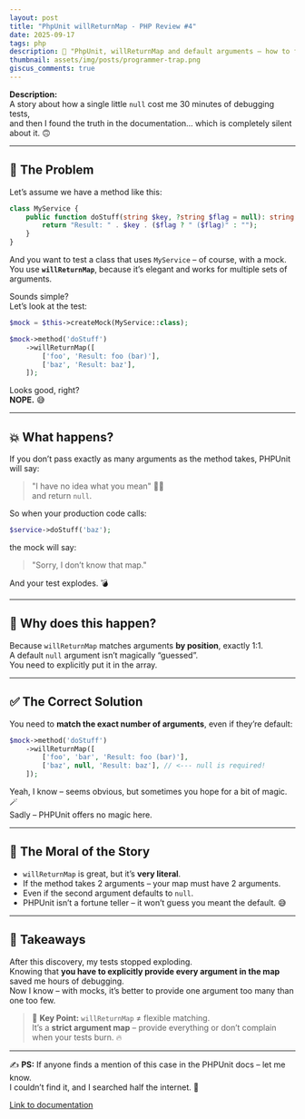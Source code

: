 ```yaml
---
layout: post
title: "PhpUnit willReturnMap - PHP Review #4"
date: 2025-09-17
tags: php
description: 🐛 "PhpUnit, willReturnMap and default arguments – how to fall into a subtle trap 🪤"
thumbnail: assets/img/posts/programmer-trap.png
giscus_comments: true
---
```


**Description:**  
A story about how a single little `null` cost me 30 minutes of debugging tests,  
and then I found the truth in the documentation… which is completely silent about it. 🙃

---

## 🧐 The Problem

Let’s assume we have a method like this:

```php
class MyService {
    public function doStuff(string $key, ?string $flag = null): string {
        return "Result: " . $key . ($flag ? " ($flag)" : "");
    }
}
```

And you want to test a class that uses `MyService` – of course, with a mock.  
You use **`willReturnMap`**, because it’s elegant and works for multiple sets of arguments.

Sounds simple?  
Let’s look at the test:

```php
$mock = $this->createMock(MyService::class);

$mock->method('doStuff')
    ->willReturnMap([
        ['foo', 'Result: foo (bar)'],
        ['baz', 'Result: baz'],
    ]);
```

Looks good, right?  
**NOPE.** 😅

---

## 💥 What happens?

If you don’t pass exactly as many arguments as the method takes, PHPUnit will say:

> "I have no idea what you mean" 🤷‍♂️  
> and return `null`.

So when your production code calls:

```php
$service->doStuff('baz');
```

the mock will say:

> "Sorry, I don’t know that map."

And your test explodes. 💣

---

## 🤯 Why does this happen?

Because `willReturnMap` matches arguments **by position**, exactly 1:1.  
A default `null` argument isn’t magically “guessed”.  
You need to explicitly put it in the array.

---

## ✅ The Correct Solution

You need to **match the exact number of arguments**, even if they’re default:

```php
$mock->method('doStuff')
    ->willReturnMap([
        ['foo', 'bar', 'Result: foo (bar)'],
        ['baz', null, 'Result: baz'], // <--- null is required!
    ]);
```

Yeah, I know – seems obvious, but sometimes you hope for a bit of magic. 🪄  
Sadly – PHPUnit offers no magic here.

---

## 📝 The Moral of the Story

- `willReturnMap` is great, but it’s **very literal**.
- If the method takes 2 arguments – your map must have 2 arguments.
- Even if the second argument defaults to `null`.
- PHPUnit isn’t a fortune teller – it won’t guess you meant the default. 😅

---

## 🎉 Takeaways

After this discovery, my tests stopped exploding.  
Knowing that **you have to explicitly provide every argument in the map** saved me hours of debugging.  
Now I know – with mocks, it’s better to provide one argument too many than one too few.

> 🧠 **Key Point:** `willReturnMap` ≠ flexible matching.  
> It’s a **strict argument map** – provide everything or don’t complain when your tests burn. 🔥

---

✍️ **PS:** If anyone finds a mention of this case in the PHPUnit docs – let me know.  
I couldn’t find it, and I searched half the internet. 🙈

[Link to documentation](https://docs.phpunit.de/en/12.3/test-doubles.html#willreturnmap)
